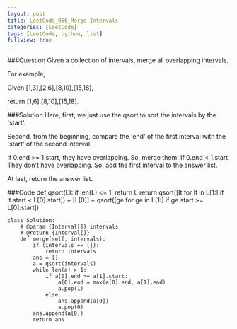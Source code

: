 ```yaml
---
layout: post
title: LeetCode_056_Merge Intervals
categories: [LeetCode]
tags: [LeetCode, python, list]
fullview: true
---
```

###Question
Given a collection of intervals, merge all overlapping intervals.

For example,

Given [1,3],[2,6],[8,10],[15,18],

return [1,6],[8,10],[15,18].

###Solution
Here, first, we just use the qsort to sort the intervals by the 'start'.

Second, from the beginning, compare the 'end' of the first interval with the 'start' of the second interval.

If 0.end >= 1.start, they have overlapping. So, merge them.
If 0.end < 1.start. They don't have overlapping. So, add the first interval to the answer list.

At last, return the answer list.

###Code
	def qsort(L):
		if len(L) <= 1: return L
		return qsort([lt for lt in L[1:] if lt.start < L[0].start]) + [L[0]] + qsort([ge for ge in L[1:] if ge.start >= L[0].start])

	class Solution:
		# @param {Interval[]} intervals
		# @return {Interval[]}
		def merge(self, intervals):
			if (intervals == []):
				return intervals
			ans = []	
			a = qsort(intervals)
			while len(a) > 1:
				if a[0].end >= a[1].start:
					a[0].end = max(a[0].end, a[1].end)
					a.pop(1)
				else:
					ans.append(a[0])
					a.pop(0)
			ans.append(a[0])
			return ans